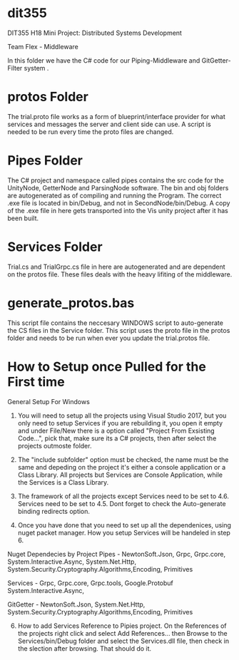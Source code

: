 # dit355

DIT355 H18 Mini Project: Distributed Systems Development

Team Flex - Middleware

In this folder we have the C# code for our Piping-Middleware and GitGetter-Filter system .

# protos Folder
The trial.proto file works as a form of blueprint/interface provider for what services and messages the server and client side can use. A script is needed to be run every time the proto files are changed.

# Pipes Folder
The C# project and namespace called pipes contains the src code for the UnityNode, GetterNode and ParsingNode software.
The bin and obj folders are autogenerated as of compiling and running the Program.
The correct .exe file is located in bin/Debug, and not in SecondNode/bin/Debug.
A copy of the .exe file in here gets transported into the Vis unity project after it has been built.

# Services Folder
Trial.cs and TrialGrpc.cs file in here are autogenerated and are dependent on the protos file. These files deals with the heavy lifiting of the middleware.

# generate_protos.bas
This script file contains the neccesary WINDOWS script to auto-generate the CS files in the Service folder. This script uses the proto file in the protos folder and needs to be run when ever you update the trial.protos file.

# How to Setup once Pulled for the First time
General Setup For Windows
1. You will need to setup all the projects using Visual Studio 2017, but you only need to setup Services if you are rebuilding it, you open it empty and under File/New there is a option called "Project From Exsisting Code...", pick that, make sure its a C# projects, then after select the projects outmoste folder.

2. The "include subfolder" option must be checked, the name must be the same and depeding on the project it's either a console application or a Class Library. All projects but Services are Console Application, while the Services is a Class Library.

3. The framework of all the projects except Services need to be set to 4.6. Services need to be set to 4.5. Dont forget to check the Auto-generate binding redirects option.

4. Once you have done that you need to set up all the dependenices, using nuget packet manager. How you setup Services will be handeled in step 6.

Nuget Dependecies by Project
Pipes - NewtonSoft.Json, Grpc, Grpc.core, System.Interactive.Async, System.Net.Http, System.Security.Cryptography.Algorithms,Encoding, Primitives

Services - Grpc, Grpc.core, Grpc.tools, Google.Protobuf System.Interactive.Async,

GitGetter - NewtonSoft.Json, System.Net.Http, System.Security.Cryptography.Algorithms,Encoding, Primitives

6. How to add Services Reference to Pipies project.
On the References of the projects right click and select Add References... then Browse to the Services/bin/Debug folder and select the Services.dll file, then check in the slection after browsing. That should do it.